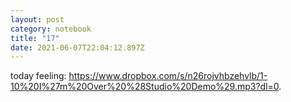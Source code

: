 ```yaml
---
layout: post
category: notebook
title: "17"
date: 2021-06-07T22:04:12.897Z
---
```

today feeling: <https://www.dropbox.com/s/n26rojvhbzehvlb/1-10%20I%27m%20Over%20%28Studio%20Demo%29.mp3?dl=0>.
